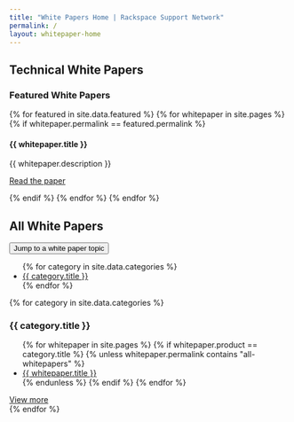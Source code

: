 ```yaml
---
title: "White Papers Home | Rackspace Support Network"
permalink: /
layout: whitepaper-home
---
```

<article>
<script src="https://maxcdn.bootstrapcdn.com/bootstrap/3.3.7/js/bootstrap.min.js"></script>
    <div class="container">
      <div class="row content home">
        <section class="featured">
          <h2 class="section-heading">Technical White Papers</h2>
          <p class="tagline"></p>
          <h3 class="featuredHead">Featured White Papers</h3>
          <div class="featured-list">
            {% for featured in site.data.featured %}
              {% for whitepaper in site.pages %}
                {% if whitepaper.permalink == featured.permalink %}
                  <div class="featured">
                    <div class="card blue">
                      <div class="card-content">
                        <div class="card-title">
                          <h4 id="{{ whitepaper.basename }}">{{ whitepaper.title }}</h4>
                        </div>
                        <div class="card-body">
                          <p>{{ whitepaper.description }}</p>
                        </div>
                        <div class="card-link">
                          <p><a href="{{ site.baseurl }}{{ whitepaper.permalink }}">Read the paper</a></p>
                        </div>
                      </div>
                    </div>
                  </div>
                {% endif %}
              {% endfor %}
            {% endfor %}
          </div>
    </section>
        <section class="allContent">
          <div class="allContentTop">
            <div class="allContentHeading">
              <h2 id="top" class="section-heading">All White Papers</h2>
            </div>
            <div class="dropdown">
              <div class="row" id="dropdownRow">
                <div class="col-lg-12">
                  <div class="btn-group">
                    <button id="topics" type="button" class="btn btn-default dropdown-toggle" data-toggle="dropdown"><span>Jump to a white paper topic </span><i class="fa fa-caret-down"></i>
                    </button>
                    <ul class="dropdown-menu scrollable-menu" role="menu">
                      {% for category in site.data.categories %}
                        <li><a href="#{{ category.basename }}">{{ category.title }}</a></li>
                      {% endfor %}
                    </ul>
                  </div>
                </div>
              </div>
            </div>
          </div>
          {% for category in site.data.categories %}
            <h3 class="topicHead" id="{{ category.basename }}">{{ category.title }}</h3>
            <div class="topicList too-tall">
              <ul class="paperList">
                {% for whitepaper in site.pages %}
                  {% if whitepaper.product == category.title %}
                    {% unless whitepaper.permalink contains "all-whitepapers" %}
                      <li><a href="{{ site.baseurl }}{{ whitepaper.permalink }}">{{ whitepaper.title }}</a></li>
                    {% endunless %}
                  {% endif %}
                {% endfor %}
              </ul>
            </div>
            <div class="show-more">
              <a href="#"><i class="fa fa-chevron-down"></i> <span>View more</span></a>
            </div>
          {% endfor %}
        </section>
      </div>
    </div>
</article>
